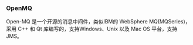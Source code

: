 ### OpenMQ
Open-MQ 是一个开源的消息中间件，类似IBM的 WebSphere MQ(MQSeries)，采用 C++ 和 Qt 库编写的，支持Windows、Unix 以及 Mac OS 平台，支持 JMS。

